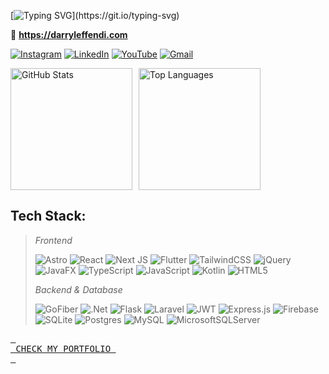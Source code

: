 [![Typing SVG](https://readme-typing-svg.demolab.com?font=Fira+Code&size=24&duration=3000&pause=1500&color=F7EEEC&width=435&lines=Hello!+%F0%9F%91%8B+My+name+is+Darryl.)](https://git.io/typing-svg)

🔗 **https://darryleffendi.com**

[![Instagram](https://img.shields.io/badge/Instagram-%23E4405F.svg?logo=Instagram&logoColor=white)](https://instagram.com/darryl_ce) 
[![LinkedIn](https://img.shields.io/badge/LinkedIn-%230077B5.svg?logo=linkedin&logoColor=white)](https://linkedin.com/in/darryl-effendi) 
[![YouTube](https://img.shields.io/badge/YouTube-%23FF0000.svg?logo=YouTube&logoColor=white)](https://youtube.com/@darryleffendi) 
[![Gmail](https://img.shields.io/badge/Gmail-%23EE8800.svg?logo=Gmail&logoColor=white)](mailto:darryleffendi@gmail.com) 

<div style="display: flex; align-items: center;">
    <img src="https://github-readme-stats.vercel.app/api?username=darryleffendi&theme=monokai&hide_border=true&include_all_commits=false&count_private=true&rank_icon=github" alt="GitHub Stats" style="height: 195px; margin-right: 10px;">
    <img src="https://github-readme-stats.vercel.app/api/top-langs/?username=darryleffendi&theme=monokai&hide_border=true&include_all_commits=false&count_private=true&layout=compact" alt="Top Languages" style="height: 195px;">
</div>

## Tech Stack:

> *Frontend*
> 
> ![Astro](https://img.shields.io/badge/astro-%232C2052.svg?style=for-the-badge&logo=astro&logoColor=white)
> ![React](https://img.shields.io/badge/react-%2320232a.svg?style=for-the-badge&logo=react&logoColor=%2361DAFB)
> ![Next JS](https://img.shields.io/badge/Next-black?style=for-the-badge&logo=next.js&logoColor=white)
> ![Flutter](https://img.shields.io/badge/Flutter-%23112333.svg?style=for-the-badge&logo=Flutter&logoColor=white)
> ![TailwindCSS](https://img.shields.io/badge/tailwindcss-%23072f38.svg?style=for-the-badge&logo=tailwind-css&logoColor=white)
> ![jQuery](https://img.shields.io/badge/jquery-%2304263b.svg?style=for-the-badge&logo=jquery&logoColor=white)
> ![JavaFX](https://img.shields.io/badge/javafx-%2320232a.svg?style=for-the-badge&logo=javafx&logoColor=white)
> ![TypeScript](https://img.shields.io/badge/typescript-%23112333.svg?style=for-the-badge&logo=typescript&logoColor=white)
> ![JavaScript](https://img.shields.io/badge/javascript-%2320232a.svg?style=for-the-badge&logo=javascript&logoColor=%23F7DF1E)
> ![Kotlin](https://img.shields.io/badge/kotlin-%2312023d.svg?style=for-the-badge&logo=kotlin&logoColor=white)
> ![HTML5](https://img.shields.io/badge/html5-%232c0308.svg?style=for-the-badge&logo=html5&logoColor=white)
> 
> *Backend & Database*
>
> ![GoFiber](https://img.shields.io/badge/gofiber-%23072f38.svg?style=for-the-badge&logo=go&logoColor=white)
> ![.Net](https://img.shields.io/badge/.NET-%232C2052?style=for-the-badge&logo=.net&logoColor=white)
> ![Flask](https://img.shields.io/badge/flask-%23000.svg?style=for-the-badge&logo=flask&logoColor=white)
> ![Laravel](https://img.shields.io/badge/laravel-%232c0308.svg?style=for-the-badge&logo=laravel&logoColor=white)
> ![JWT](https://img.shields.io/badge/JWT-black?style=for-the-badge&logo=JSON%20web%20tokens)
> ![Express.js](https://img.shields.io/badge/express.js-%2320232a.svg?style=for-the-badge&logo=express&logoColor=%2361DAFB)
> ![Firebase](https://img.shields.io/badge/firebase-%232c1603?style=for-the-badge&logo=firebase&logoColor=ffcd34)
> ![SQLite](https://img.shields.io/badge/sqlite-%2304263b.svg?style=for-the-badge&logo=sqlite&logoColor=white)
> ![Postgres](https://img.shields.io/badge/postgres-%23112333.svg?style=for-the-badge&logo=postgresql&logoColor=white)
> ![MySQL](https://img.shields.io/badge/mysql-%23112333.svg?style=for-the-badge&logo=mysql&logoColor=white)
> ![MicrosoftSQLServer](https://img.shields.io/badge/Microsoft%20SQL%20Server-%232c0308?style=for-the-badge&logo=microsoft%20sql%20server&logoColor=white)

[<kbd> <br> CHECK MY PORTFOLIO <br> </kbd>][Link]

[Link]: https://darryleffendi.com
